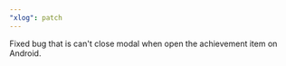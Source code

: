 ```yaml
---
"xlog": patch
---
```


Fixed bug that is can't close modal when open the achievement item on Android.
